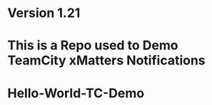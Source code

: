 # Version 1.21

# This is a Repo used to Demo TeamCity xMatters Notifications

# Hello-World-TC-Demo
